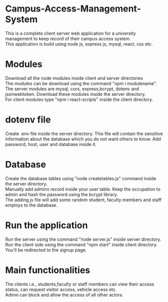 # Campus-Access-Management-System <br>
This is a complete client server web application for a university management to keep record of their campus access system. <br>
This application is build using node js, express js, mysql, react, css etc. <br>
# Modules <br>
Download all the node modules inside client and server directories <br>
The modules can be download using the command "npm i modulename". <br>
The server modules are mysql, cors, express,bcrypt, dotenv and jsonwebtoken. Download these modules inside the server directory. <br>
For client modules type "npm i react-scripts" inside the client directory. <br>
# dotenv file <br>
Create .env file inside the server directory. This file will contain the sensitive information about the database which you do not want others to know. Add password, host, user and database inside it. <br>
# Database <br>
Create the database tables using "node createtables.js" command inside the server directory. <br>
Manually add admins record inside your user table. Keep the occupation to admin and hash the password using the bcrypt library. <br>
The adding.js file will add some random student, faculty members and staff employs to the database. <br>
# Run the application
Run the server using the command "node server.js" inside server directory. <br>
Run the client side using the command "npm start" inside client directory. You'll be redirected to the signup page. <br>
# Main functionalities
The clients i.e., students,faculty or staff members can view their access status, can request visitor access, vehicle access etc. <br>
Admin can block and allow the access of all other actors.
